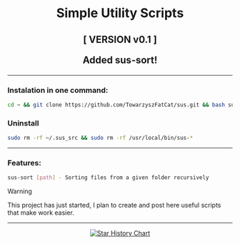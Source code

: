 <h1 align="center">
  Simple Utility Scripts
</h1>

<h2 align="center">
[ VERSION v0.1 ]

Added sus-sort!

</h2>

---

### Instalation in one command:
```bash
cd ~ && git clone https://github.com/TowarzyszFatCat/sus.git && bash sus/install.sh
```

### Uninstall
```bash
sudo rm -rf ~/.sus_src && sudo rm -rf /usr/local/bin/sus-*
```

---

### Features:
```bash
sus-sort [path] - Sorting files from a given folder recursively
```

> [!WARNING]
> This project has just started, I plan to create and post here useful scripts that make work easier.

---

<div align="center">

[![Star History Chart](https://api.star-history.com/svg?repos=TowarzyszFatCat/sus&type=Date)](https://star-history.com/#TowarzyszFatCat/sus&Date)

</div>
